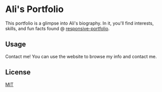 # Ali's Portfolio

This portfolio is a glimpse into Ali's biography. In it, you'll find interests, skills, and fun facts found @ [responsive-portfolio](https://961almah.github.io/responsive-portfolio/).

## Usage

Contact me! You can use the website to browse my info and contact me.

## License

[MIT](https://choosealicense.com/licenses/mit/)
